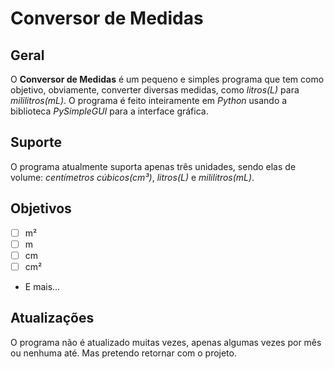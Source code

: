 # Conversor de Medidas

## Geral

O __Conversor de Medidas__ é um pequeno e simples programa que tem como objetivo, obviamente, converter diversas medidas, como _litros(L)_ para _mililitros(mL)_. O programa é feito inteiramente em _Python_ usando a biblioteca _PySimpleGUI_ para a interface gráfica.

## Suporte

O programa atualmente suporta apenas três unidades, sendo elas de volume: _centímetros cúbicos(cm³)_, _litros(L)_ e _mililitros(mL)_.

## Objetivos

- [ ] m²
- [ ] m
- [ ] cm
- [ ] cm²

- E mais...

## Atualizações

O programa não é atualizado muitas vezes, apenas algumas vezes por mês ou nenhuma até. Mas pretendo retornar com o projeto.
